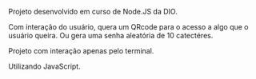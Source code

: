 Projeto desenvolvido em curso de Node.JS da DIO.

Com interação do usuário, quera um QRcode para o acesso a algo que o usuário queira. Ou gera uma senha aleatória de 10 catectéres.

Projeto com interação apenas pelo terminal.

Utilizando JavaScript.
